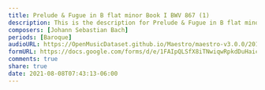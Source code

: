 ```yaml
---
title: Prelude & Fugue in B flat minor Book I BWV 867 (1)
description: This is the description for Prelude & Fugue in B flat minor Book I BWV 867 by Johann Sebastian Bach
composers: [Johann Sebastian Bach]
periods: [Baroque]
audioURL: https://OpenMusicDataset.github.io/Maestro/maestro-v3.0.0/2013/ORIG-MIDI_01_7_6_13_Group__MID--AUDIO_02_R1_2013_wav--1.midi
formURL: https://docs.google.com/forms/d/e/1FAIpQLSfX8iTNwiqwRpkdDuHaicHKOuO23sFUypfKLlYzn9kua7RxNg/viewform
comments: true
share: true
date: 2021-08-08T07:43:13-06:00
---
```

